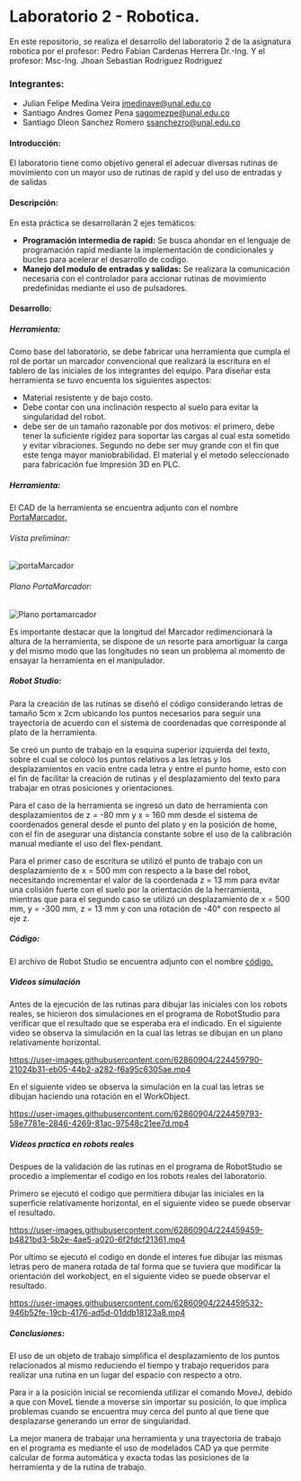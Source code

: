 # Laboratorio 2 - Robotica.
En este repositorio, se realiza el desarrollo del laboratorio 2 de la asignatura robotica por el profesor: Pedro Fabian Cardenas Herrera Dr.-Ing. Y el profesor:
Msc-Ing. Jhoan Sebastian Rodriguez Rodriguez

### Integrantes:
- Julian Felipe Medina Veira <jmedinave@unal.edu.co>
- Santiago Andres Gomez Pena <sagomezpe@unal.edu.co>
- Santiago Dleon Sanchez Romero <ssanchezro@unal.edu.co>

#### Introducción:
El laboratorio tiene como objetivo general el adecuar diversas rutinas de movimiento con un mayor uso de rutinas de rapid y del uso de entradas y de salidas

#### Descripción:
En esta práctica se desarrollarán 2 ejes temáticos:
- **Programación intermedia de rapid:** Se busca ahondar en el lenguaje de programación rapid mediante la implementación de condicionales y bucles para acelerar el desarrollo de codigo.
- **Manejo del modulo de entradas y salidas:** Se realizara la comunicación necesaria con el controlador para accionar rutinas de movimiento predefinidas mediante el uso de pulsadores.

#### Desarrollo:
##### Herramienta:
Como base del laboratorio, se debe fabricar una herramienta que cumpla el rol de portar un marcador convencional que realizará la escritura en el tablero de las iniciales de los integrantes del equipo. 
Para diseñar esta herramienta se tuvo encuenta los siguientes aspectos:
- Material resistente y de bajo costo.
- Debe contar con una inclinación respecto al suelo para evitar la singularidad del robot.
- debe ser de un tamaño razonable por dos motivos: el primero, debe tener la suficiente rigidez para soportar las cargas al cual esta sometido y evitar vibraciones. Segundo no debe ser muy grande con el fin que este tenga mayor maniobrabilidad.
El material y el metodo seleccionado para fabricación fue Impresión 3D en PLC.
#####  Herramienta:
El CAD de la herramienta se encuentra adjunto con el nombre  <a href="https://github.com/jmedinave/Lab-1-robotica/blob/main/PortaMarcador.rar">PortaMarcador.</a>

###### Vista preliminar:
![portaMarcador](https://user-images.githubusercontent.com/49196705/224438179-a45928cc-002a-44af-8f96-74b85692bff3.png)

###### Plano PortaMarcador:
![Plano portamarcador](https://user-images.githubusercontent.com/49196705/224438218-44e6d103-376a-48c7-b80e-e1791289638a.png)

Es importante destacar que la longitud del Marcador redimencionará la altura de la herramienta, se dispone de un resorte para amortiguar la carga y del mismo modo que las longitudes no sean un problema al momento de ensayar la herramienta en el manipulador.

##### Robot Studio:
Para la creación de las rutinas se diseñó el código considerando letras de tamaño 5cm x 2cm ubicando los puntos necesarios para seguir una trayectoria de acuerdo con el sistema de coordenadas que corresponde al plato de la herramienta.

Se creó un punto de trabajo en la esquina superior izquierda del texto, sobre el cual se colocó los puntos relativos a las letras y los desplazamientos en vacío entre cada letra y entre el punto home, esto con el fin de facilitar la creación de rutinas y el desplazamiento del texto para trabajar en otras posiciones y orientaciones.

Para el caso de la herramienta se ingresó un dato de herramienta con desplazamientos de z = -80 mm y x = 160 mm desde el sistema de coordenados general desde el punto del plato y en la posición de home, con el fin de asegurar una distancia constante sobre el uso de la calibración manual mediante el uso del flex-pendant.

Para el primer caso de escritura se utilizó el punto de trabajo con un desplazamiento de x = 500 mm con respecto a la base del robot, necesitando incrementar el valor de la coordenada z = 13 mm para evitar una colisión fuerte con el suelo por la orientación de la herramienta, mientras que para el segundo caso se utilizó un desplazamiento de x = 500 mm, y = -300 mm, z = 13 mm y con una rotación de -40° con respecto al eje z.

##### Código:
El archivo de Robot Studio se encuentra adjunto con el nombre  <a href="https://github.com/jmedinave/Lab-1-robotica/blob/main/InicialesRobotStudio.rar">código.</a>

##### Videos simulación
Antes de la ejecución de las rutinas para dibujar las iniciales con los robots reales, se hicieron dos simulaciones en el programa de RobotStudio para verificar que el resultado que se esperaba era el indicado.
En el siguiente video se observa la simulación en la cual las letras se dibujan en un plano relativamente horizontal.

https://user-images.githubusercontent.com/62860904/224459790-21024b31-eb05-44b2-a282-f6a95c6305ae.mp4

En el siguiente video se observa la simulación en la cual las letras se dibujan haciendo una rotación en el WorkObject.

https://user-images.githubusercontent.com/62860904/224459793-58e7781e-2846-4269-81ac-97548c21ee7d.mp4

##### Videos practica en robots reales
Despues de la validación de las rutinas en el programa de RobotStudio se procedio a implementar el codigo en los robots reales del laboratorio.

Primero se ejecutó el codigo que permitiera dibujar las iniciales en la superficie relativamente horizontal, en el siguiente video se puede observar el resultado.

https://user-images.githubusercontent.com/62860904/224459459-b4821bd3-5b2e-4ae5-a020-6f2fdcf21361.mp4

Por ultimo se ejecutó el codigo en donde el interes fue dibujar las mismas letras pero de manera rotada de tal forma que se tuviera que modificar la orientación del workobject, en el siguiente video se puede observar el resultado.

https://user-images.githubusercontent.com/62860904/224459532-946b52fe-19cb-4176-ad5d-01ddb18123a8.mp4

##### Conclusiones:

El uso de un objeto de trabajo simplifica el desplazamiento de los puntos relacionados al mismo reduciendo el tiempo y trabajo requeridos para realizar una rutina en un lugar del espacio con respecto a otro.

Para ir a la posición inicial se recomienda utilizar el comando MoveJ, debido a que con MoveL tiende a moverse sin importar su posición, lo que implica problemas cuando se encuentra muy cerca del punto al que tiene que desplazarse generando un error de singularidad.

La mejor manera de trabajar una herramienta y una trayectoria de trabajo en el programa es mediante el uso de modelados CAD ya que permite calcular de forma automática y exacta todas las posiciones de la herramienta y de la rutina de trabajo.
